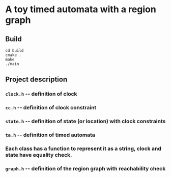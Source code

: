 # A toy timed automata with a region graph
## Build
```
cd build
cmake .
make
./main
```
## Project description
### ``clock.h`` -- definition of clock
### ``cc.h`` -- definition of clock constraint
### ``state.h`` -- definition of state (or location) with clock constraints
### ``ta.h`` -- definition of timed automata
### Each class has a function to represent it as a string, clock and state have equality check.
### ``graph.h`` -- definition of the region graph with reachability check